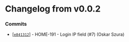 # Changelog from v0.0.2
### Commits
* [[`e841312`](http://github.com/smart-evolution/shapp-ios/commit/e8413123110f1ac347da0d5a2a4d0010438d9e5c)] - HOME-191 - Login IP field (#7) (Oskar Szura)